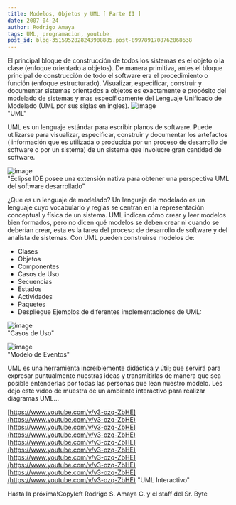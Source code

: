 ```yaml
---
title: Modelos, Objetos y UML [ Parte II ]
date: 2007-04-24
author: Rodrigo Amaya
tags: UML, programacion, youtube
post_id: blog-3515952828243908885.post-8997891708762868638
---
```


El principal bloque de construcción de todos los sistemas es el objeto o la clase (enfoque orientado a objetos). De manera primitiva, antes el bloque principal de construcción de todo el software era el procedimiento o función (enfoque estructurado). Visualizar, especificar, construir y documentar sistemas orientados a objetos es exactamente e propósito del modelado de sistemas y mas específicamente del Lenguaje Unificado de Modelado (UML por sus siglas en ingles).
![image](https://bp3.blogger.com/_ayvorITawE4/Ri5pOlLpwjI/AAAAAAAAASc/Lhpb3s6S2C0/s400/uml_logo.jpg)    
"UML"

UML es un lenguaje estándar para escribir planos de software. Puede utilizarse para visualizar, especificar, construir y documentar los artefactos ( información que es utilizada o producida por un proceso de desarrollo de software o por un sistema) de un sistema que involucre gran cantidad de software.

![image](https://bp3.blogger.com/_ayvorITawE4/Ri5p2lLpwkI/AAAAAAAAASk/RUEgHQ0EQi0/s400/uml_perspective1_annot.gif)    
"Eclipse IDE posee una extensión nativa para obtener
una perspectiva UML del software desarrollado"

¿Que es un lenguaje de modelado? Un lenguaje de modelado es un lenguaje cuyo vocabulario y reglas se centran en la representación conceptual y física de un sistema. UML indican cómo crear y leer modelos bien formados, pero no dicen qué modelos se deben crear ni cuando se deberían crear, esta es la tarea del proceso de desarrollo de software y del analista de sistemas. Con UML pueden construirse modelos de:

- Clases
- Objetos
- Componentes
- Casos de Uso
- Secuencias
- Estados
- Actividades
- Paquetes
- Despliegue
Ejemplos de diferentes implementaciones de UML:

![image](https://bp3.blogger.com/_ayvorITawE4/Ri7UgEK33eI/AAAAAAAAAS0/-l2B1C714k4/s320/UML_Use-case-diagram.gif)    
"Casos de
Uso"

![image](https://bp1.blogger.com/_ayvorITawE4/Ri7UxkK33gI/AAAAAAAAATE/GNCvaqLjn8c/s320/SMJ-UML.jpg)    
"Modelo de
Eventos"

UML es una herramienta increíblemente didáctica y útil; que servirá para expresar puntualmente nuestras ideas y transmitirlas de manera que sea posible entenderlas por todas las personas que lean nuestro modelo. Les dejo este vídeo de muestra de un ambiente interactivo para realizar diagramas UML...

[https://www.youtube.com/v/v3-ozq-ZbHE](https://www.youtube.com/v/v3-ozq-ZbHE) [https://www.youtube.com/v/v3-ozq-ZbHE](https://www.youtube.com/v/v3-ozq-ZbHE) [https://www.youtube.com/v/v3-ozq-ZbHE](https://www.youtube.com/v/v3-ozq-ZbHE) [https://www.youtube.com/v/v3-ozq-ZbHE](https://www.youtube.com/v/v3-ozq-ZbHE) [https://www.youtube.com/v/v3-ozq-ZbHE](https://www.youtube.com/v/v3-ozq-ZbHE)
"UML
Interactivo"

Hasta la próxima!Copyleft Rodrigo S. Amaya C. y el staff del Sr. Byte